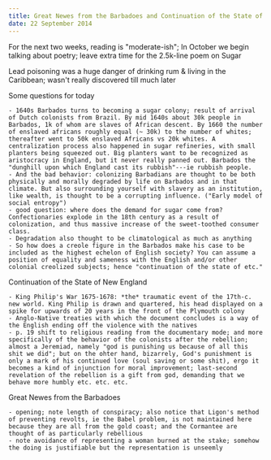 ```yaml
---
title: Great Newes from the Barbadoes and Continuation of the State of New England
date: 22 September 2014
---
```


For the next two weeks, reading is "moderate-ish"; In October we begin talking about poetry; leave extra time for the 2.5k-line poem on Sugar

Lead poisoning was a huge danger of drinking rum & living in the Caribbean; wasn't really discovered till much later

Some questions for today

	- 1640s Barbados turns to becoming a sugar colony; result of arrival of Dutch colonists from Brazil. By mid 1640s about 30k people in Barbados, 1k of whom are slaves of African descent. By 1660 the number of enslaved africans roughly equal (~ 30k) to the number of whites; thereafter went to 50k enslaved Africans vs 20k whites. A centralization process also happened in sugar refineries, with small planters being squeezed out. Big planters want to be recognized as aristocracy in England, but it never really panned out. Barbados the "dunghill upon which England cast its rubbish"---ie rubbish people. 
	- And the bad behavior: colonizing Barbadians are thought to be both physically and morally degraded by life on Barbados and in that climate. But also surrounding yourself with slavery as an institution, like wealth, is thought to be a corrupting influence. ("Early model of social entropy")
	- good question: where does the demand for sugar come from? Confectionaries explode in the 18th century as a result of colonization, and thus massive increase of the sweet-toothed consumer class.
	- Degradation also thought to be climatological as much as anything
	- So how does a creole figure in the Barbados make his case to be included as the highest echelon of English society? You can assume a position of equality and sameness with the English and/or other colonial creolized subjects; hence "continuation of the state of etc."

Continuation of the State of New England

	- King Philip's War 1675-1678: *the* traumatic event of the 17th-c. new world. King Philip is drawn and quartered, his head displayed on a spike for upwards of 20 years in the front of the Plymouth colony
	- Anglo-Native treaties with which the document concludes is a way of the English ending off the violence with the natives
	- p. 19 shift to religious reading from the documentary mode; and more specifically of the behavior of the colonists after the rebellion; almost a Jeremiad, namely "god is punishing us because of all this shit we did"; but on the ohter hand, bizarrely, God's punishment is only a mark of his continued love (soul saving or some shit), ergo it becomes a kind of injunction for moral improvement; last-second revelation of the rebellion is a gift from god, demanding that we behave more humbly etc. etc. etc.

Great Newes from the Barbadoes

	- opening; note length of conspiracy; also notice that Ligon's method of preventing revolts, ie the Babel problem, is not maintained here because they are all from the gold coast; and the Cormantee are thought of as particularly rebellious 
	- note avoidance of representing a woman burned at the stake; somehow the doing is justifiable but the representation is unseemly